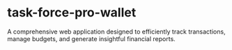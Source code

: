 # task-force-pro-wallet
A comprehensive web application designed to efficiently track transactions, manage budgets, and generate insightful financial reports.

